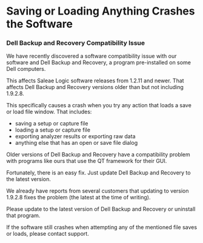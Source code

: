 # Saving or Loading Anything Crashes the Software

### Dell Backup and Recovery Compatibility Issue

We have recently discovered a software compatibility issue with our software and Dell Backup and Recovery, a program pre-installed on some Dell computers.

This affects Saleae Logic software releases from 1.2.11 and newer. That affects Dell Backup and Recovery versions older than but not including 1.9.2.8.

This specifically causes a crash when you try any action that loads a save or load file window. That includes:

* saving a setup or capture file
* loading a setup or capture file
* exporting analyzer results or exporting raw data
* anything else that has an open or save file dialog

Older versions of Dell Backup and Recovery have a compatibility problem with programs like ours that use the QT framework for their GUI.

Fortunately, there is an easy fix. Just update Dell Backup and Recovery to the latest version.

We already have reports from several customers that updating to version 1.9.2.8 fixes the problem (the latest at the time of writing).

Please update to the latest version of Dell Backup and Recovery or uninstall that program.

If the software still crashes when attempting any of the mentioned file saves or loads, please contact support.
